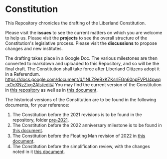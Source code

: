 # Constitution
This Repository chronicles the drafting of the Liberland Constitution. 

Please visit the **issues** to see the current matters on which you are welcome to help us. Please visit the **projects** to see the overall structure of the Constitution's legislative process. Please visit the **discussions** to propose changes and new institutes.

The drafting takes place in a Google Doc. The various milestones are then converted to markdown and uploaded to this Repository, and so will be the final draft. 
The Constitution shall take force after Liberland Citizens adopt it in a Referendum.
https://docs.google.com/document/d/1NLZ9eBxKZKsrlEGn60npFVPU4pwq-xOcXNzZixg2AIs/edit#
You may find the current version of the Constitution in [this repository](https://github.com/liberland/constitution/blob/master/Constitution.md) as well as in [this document](https://docs.google.com/document/d/1NLZ9eBxKZKsrlEGn60npFVPU4pwq-xOcXNzZixg2AIs/edit#heading=h.fp3y74i7s4wi).

The historical versions of the Constitution are to be found in the following documents, for your reference:
1. The Constitution before the 2021 revisions is to be found in the repository, folder [pre-2021](https://github.com/liberland/constitution/tree/master/Pre-2021).
2. The Constitution before the 2022 anniversary milestone is to be found in [this document](https://docs.google.com/document/d/1XYfUNBRTn11Dy1N8G4yUC4JdbPTz4jlRKPwiRIrW9C4/edit#heading=h.xfki5fvfzdy1).
3. The Constitution before the Floating Man revision of 2022 in [this document](https://docs.google.com/document/d/1RYgEHcb2oMgYJOa2MWUxe8E0aHRIgDpsiMG21MACIVg/edit#).
4. The Constitution before the simplification review, with the changes noted in it [this document](https://docs.google.com/document/d/1QL8BviN6l3eFKn3awEJVfz-Ito1qx8rL9WuE1Ua0KbA/edit#heading=h.p6j5ibx9hmok).
